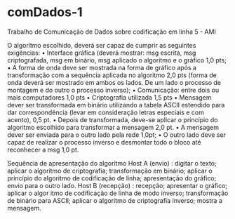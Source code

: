 # comDados-1
Trabalho de Comunicação de Dados sobre codificação em linha
5 - AMI

 O algoritmo escolhido, deverá ser capaz de cumprir as seguintes exigências:
  • Interface gráfica (deverá mostrar: msg escrita, msg criptografada, msg em binário, msg aplicado o algoritmo e o gráfico 1,0 pts;
  • A forma de onda deve ser mostrada na forma de gráfico após a transformação com a sequência aplicada no algoritmo 2,0 pts (forma de onda deverá ser mostrado em ambos os lados. De um lado o processo de montagem e do outro o processo inverso); 
  • Comunicação: entre dois ou mais computadores 1,0 pts 
  • Criptografia utilizada 1,5 pts 
  • Mensagem dever ser transformada em binário utilizando a tabela ASCII estendido para dar correspondência (levar em consideração letras especiais e com acento), 0,5 pt. 
  • Depois de transformada, deve-se aplicar o princípio do algoritmo escolhido para transformar a mensagem 2,0 pt. 
  • A mensagem dever ser enviada para o outro lado pela rede 1,0pt; 
  • O outro lado deve ser capaz de realizar o processo inverso e desmontar todo o bloco até reconhecer a msg 1,0 pt.

Sequência de apresentação do algoritmo 
  Host A (envio) : digitar o texto; aplicar o algoritmo de criptografia; transformação em binário; aplicar o princípio do algoritmo de codificação de linha; apresentação do gráfico; envio para o outro lado.
  Host B (recepção) : recepção; apresentar o gráfico; aplicar o algor itmo de codificação de linha de modo inverso; transformação de binário para ASCII; aplicar o algoritmo de criptografia inverso; mostra a mensagem.
